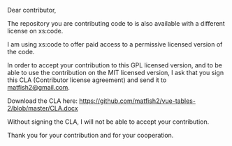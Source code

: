Dear contributor,

The repository you are contributing code to is also available with a different license on xs:code.

I am using xs:code to offer paid access to a permissive licensed version of the code.

In order to accept your contribution to this GPL licensed version, and to be able to use the contribution on the MIT licensed version, I ask that you sign this CLA (Contributor license agreement) and send it to matfish2@gmail.com.

Download the CLA here: https://github.com/matfish2/vue-tables-2/blob/master/CLA.docx

Without signing the CLA, I will not be able to accept your contribution.

Thank you for your contribution and for your cooperation.
